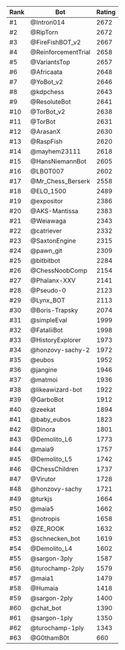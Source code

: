 Rank|Bot|Rating
---|---|---
#1|@Intron014|2672
#2|@RipTorn|2672
#3|@FireFishBOT_v2|2667
#4|@ReinforcementTrial|2658
#5|@VariantsTop|2657
#6|@Africaata|2648
#7|@YoBot_v2|2646
#8|@kdpchess|2643
#9|@ResoluteBot|2641
#10|@TorBot_v2|2638
#11|@TorBot|2631
#12|@ArasanX|2630
#13|@RaspFish|2620
#14|@mayhem23111|2618
#15|@HansNiemannBot|2605
#16|@LBOT007|2602
#17|@Mr_Chess_Berserk|2558
#18|@ELO_1500|2489
#19|@expositor|2386
#20|@AKS-Mantissa|2383
#21|@Weiawaga|2343
#22|@catriever|2332
#23|@SaxtonEngine|2315
#24|@pawn_git|2309
#25|@bitbitbot|2284
#26|@ChessNoobComp|2154
#27|@Phalanx-XXV|2141
#28|@Pseudo-0|2123
#29|@Lynx_BOT|2113
#30|@Boris-Trapsky|2074
#31|@simpleEval|1999
#32|@FataliiBot|1998
#33|@HistoryExplorer|1973
#34|@honzovy-sachy-2|1972
#35|@eubos|1952
#36|@jangine|1946
#37|@matmoi|1936
#38|@likeawizard-bot|1922
#39|@GarboBot|1912
#40|@zeekat|1894
#41|@baby_eubos|1823
#42|@Dinora|1801
#43|@Demolito_L6|1773
#44|@maia9|1757
#45|@Demolito_L5|1742
#46|@ChessChildren|1737
#47|@Virutor|1728
#48|@honzovy-sachy|1721
#49|@turkjs|1664
#50|@maia5|1662
#51|@notropis|1658
#52|@ZE_ROOK|1632
#53|@schnecken_bot|1619
#54|@Demolito_L4|1602
#55|@sargon-3ply|1587
#56|@turochamp-2ply|1579
#57|@maia1|1479
#58|@Humaia|1418
#59|@sargon-2ply|1400
#60|@chat_bot|1390
#61|@sargon-1ply|1350
#62|@turochamp-1ply|1343
#63|@G0thamB0t|660
